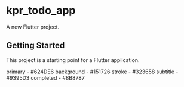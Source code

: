# kpr_todo_app

A new Flutter project.

## Getting Started

This project is a starting point for a Flutter application.

primary - #624DE6
background - #151726
stroke - #323658
subtitle - #9395D3
completed - #8B8787
